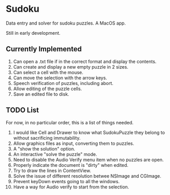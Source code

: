# Sudoku
Data entry and solver for sudoku puzzles. A MacOS app.

Still in early development.

## Currently Implemented
1. Can open a .txt file if in the correct format and display the contents.
1. Can create and display a new empty puzzle in 2 sizes.
1. Can select a cell with the mouse.
1. Can move the selection with the arrow keys.
1. Speech verification of puzzles, including abort.
1. Allow editing of the puzzle cells.
1. Save an edited file to disk.

## TODO List
For now, in no particular order, this is a list of things needed.

1. I would like Cell and Drawer to know what SudokuPuzzle they belong to without sacrificing immutability.
1. Allow graphics files as input, converting them to puzzles.
1. A "show the solution" option.
1. An interactive "solve the puzzle" mode.
1. Need to disable the Audio Verify menu item when no puzzles are open.
1. Properly indicate the document is "dirty" when edited.
1. Try to draw the lines in ContentView.
1. Solve the issue of different resolution betwee NSImage and CGImage.
1. Prevent keyDown events going to all the windows.
1. Have a way for Audio verify to start from the selection.
